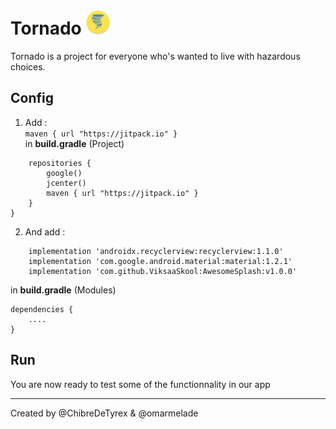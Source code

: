 # Tornado <img src="https://raw.githubusercontent.com/omarmelade/Tornado/master/app/src/main/res/mipmap-xxxhdpi/ic_launcher_round.png" alt="drawing" width="40"/>

Tornado is a project for everyone who's wanted to live with hazardous choices.

## Config

1. Add :\
```maven { url "https://jitpack.io" }```\
in **build.gradle** (Project)
```allprojects {
    repositories {
        google()
        jcenter()
        maven { url "https://jitpack.io" }
    }
}
```
2. And add :
```
    implementation 'androidx.recyclerview:recyclerview:1.1.0'
    implementation 'com.google.android.material:material:1.2.1'
    implementation 'com.github.ViksaaSkool:AwesomeSplash:v1.0.0'
```
in **build.gradle** (Modules)
```
dependencies {
    ....
}
```
## Run

You are now ready to test some of the functionnality in our app

___

Created by @ChibreDeTyrex & @omarmelade
